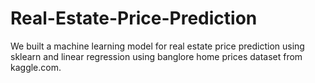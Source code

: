 # Real-Estate-Price-Prediction
We built a machine learning model for real estate price prediction using sklearn and linear regression using banglore home prices dataset from kaggle.com.
